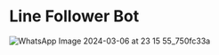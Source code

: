 <h1>Line Follower Bot </h1>

<url> ![WhatsApp Image 2024-03-06 at 23 15 55_750fc33a](https://github.com/user-attachments/assets/3269992b-cefb-4ed8-b4b5-bc8d3dc09d2e)</url>

